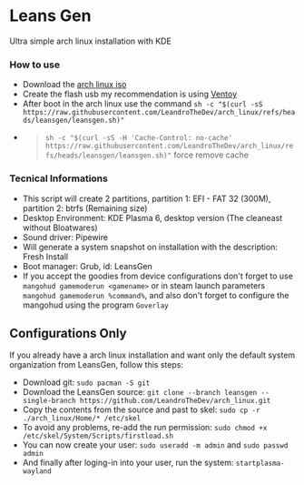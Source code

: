# Leans Gen
Ultra simple arch linux installation with KDE

### How to use
- Download the [arch linux iso](https://archlinux.org/download/)
- Create the flash usb my recommendation is using [Ventoy](https://www.ventoy.net/en/download.html)
- After boot in the arch linux use the command ``sh -c "$(curl -sS https://raw.githubusercontent.com/LeandroTheDev/arch_linux/refs/heads/leansgen/leansgen.sh)"``
- > ``sh -c "$(curl -sS -H 'Cache-Control: no-cache' https://raw.githubusercontent.com/LeandroTheDev/arch_linux/refs/heads/leansgen/leansgen.sh)"`` force remove cache

### Tecnical Informations
- This script will create 2 partitions, partition 1: EFI - FAT 32 (300M), partition 2: btrfs (Remaining size)
- Desktop Environment: KDE Plasma 6, desktop version (The cleaneast without Bloatwares)
- Sound driver: Pipewire
- Will generate a system snapshot on installation with the description: Fresh Install
- Boot manager: Grub, id: LeansGen
- If you accept the goodies from device configurations don't forget to use ``mangohud gamemoderun <gamename>`` or in steam launch parameters ``mangohud gamemoderun %command%``, and also don't forget to configure the mangohud using the program ``Goverlay``

## Configurations Only
If you already have a arch linux installation and want only the default system organization from LeansGen, follow this steps:

- Download git: ``sudo pacman -S git``
- Download the LeansGen source: ``git clone --branch leansgen --single-branch https://github.com/LeandroTheDev/arch_linux.git``
- Copy the contents from the source and past to skel: ``sudo cp -r ./arch_linux/Home/* /etc/skel``
- To avoid any problems, re-add the run permission: ``sudo chmod +x /etc/skel/System/Scripts/firstload.sh``
- You can now create your user: ``sudo useradd -m admin`` and ``sudo passwd admin``
- And finally after loging-in into your user, run the system: ``startplasma-wayland``